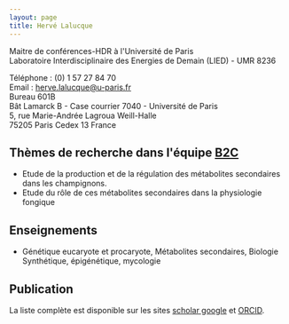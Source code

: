 ```yaml
---
layout: page
title: Hervé Lalucque
---
```

Maitre de conférences-HDR à l'Université de Paris<br>
Laboratoire Interdisciplinaire des Energies de Demain (LIED) - UMR 8236<br>

Téléphone  : (0) 1 57 27 84 70<br>
Email : herve.lalucque@u-paris.fr<br>
Bureau 601B<br>
Bât Lamarck B - Case courrier 7040 - Université de Paris<br>
5, rue Marie-Andrée Lagroua Weill-Halle<br>
75205 Paris Cedex 13 France

## Thèmes de recherche dans l'équipe [B2C](http://bit.ly/2JX99YK)
- Etude de la production et de la régulation des métabolites secondaires dans les champignons.
- Etude du rôle de ces métabolites secondaires dans la physiologie fongique

## Enseignements
- Génétique eucaryote et procaryote, Métabolites secondaires, Biologie Synthétique, épigénétique, mycologie

## Publication
La liste complète est disponible sur les sites [scholar google](http://bit.ly/2weVXX6) et [ORCID](http://bit.ly/2wfPMSB).
